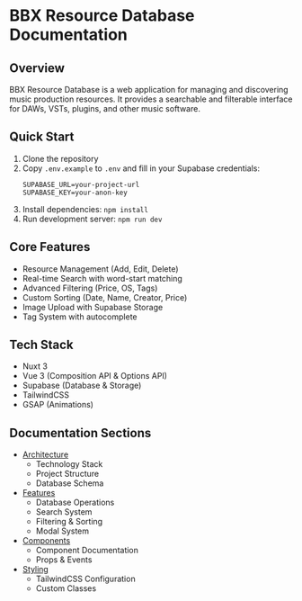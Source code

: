 # BBX Resource Database Documentation

## Overview
BBX Resource Database is a web application for managing and discovering music production resources. It provides a searchable and filterable interface for DAWs, VSTs, plugins, and other music software.

## Quick Start
1. Clone the repository
2. Copy `.env.example` to `.env` and fill in your Supabase credentials:
   ```
   SUPABASE_URL=your-project-url
   SUPABASE_KEY=your-anon-key
   ```
3. Install dependencies: `npm install`
4. Run development server: `npm run dev`

## Core Features
- Resource Management (Add, Edit, Delete)
- Real-time Search with word-start matching
- Advanced Filtering (Price, OS, Tags)
- Custom Sorting (Date, Name, Creator, Price)
- Image Upload with Supabase Storage
- Tag System with autocomplete

## Tech Stack
- Nuxt 3
- Vue 3 (Composition API & Options API)
- Supabase (Database & Storage)
- TailwindCSS
- GSAP (Animations)

## Documentation Sections
- [Architecture](./architecture/tech-stack.md)
  - Technology Stack
  - Project Structure
  - Database Schema
- [Features](./features/database.md)
  - Database Operations
  - Search System
  - Filtering & Sorting
  - Modal System
- [Components](./components/database.md)
  - Component Documentation
  - Props & Events
- [Styling](./assets/styles.md)
  - TailwindCSS Configuration
  - Custom Classes 